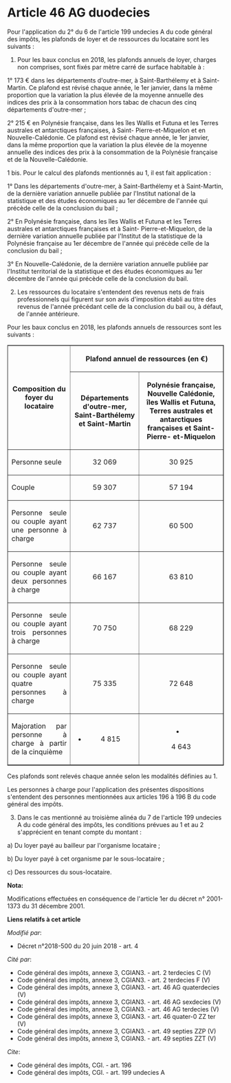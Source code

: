 # Article 46 AG duodecies

Pour l'application du 2° du 6 de l'article 199 undecies A du code général des impôts, les plafonds de loyer et de ressources
du locataire sont les suivants :

1. Pour les baux conclus en 2018, les plafonds annuels de loyer, charges non comprises, sont fixés par mètre carré de surface
habitable à :

1° 173 € dans les départements d'outre-mer, à Saint-Barthélemy et à Saint-Martin. Ce plafond est révisé chaque année, le 1er
janvier, dans la même proportion que la variation la plus élevée de la moyenne annuelle des indices des prix à la
consommation hors tabac de chacun des cinq départements d'outre-mer ;

2° 215 € en Polynésie française, dans les îles Wallis et Futuna et les Terres australes et antarctiques françaises, à Saint-
Pierre-et-Miquelon et en Nouvelle-Calédonie. Ce plafond est révisé chaque année, le 1er janvier, dans la même proportion que
la variation la plus élevée de la moyenne annuelle des indices des prix à la consommation de la Polynésie française et de la
Nouvelle-Calédonie.

1 bis. Pour le calcul des plafonds mentionnés au 1, il est fait application :

1° Dans les départements d'outre-mer, à Saint-Barthélemy et à Saint-Martin, de la dernière variation annuelle publiée par
l'Institut national de la statistique et des études économiques au 1er décembre de l'année qui précède celle de la conclusion
du bail ;

2° En Polynésie française, dans les îles Wallis et Futuna et les Terres australes et antarctiques françaises et à Saint-
Pierre-et-Miquelon, de la dernière variation annuelle publiée par l'Institut de la statistique de la Polynésie française au
1er décembre de l'année qui précède celle de la conclusion du bail ;

3° En Nouvelle-Calédonie, de la dernière variation annuelle publiée par l'Institut territorial de la statistique et des
études économiques au 1er décembre de l'année qui précède celle de la conclusion du bail.

2. Les ressources du locataire s'entendent des revenus nets de frais professionnels qui figurent sur son avis d'imposition
établi au titre des revenus de l'année précédant celle de la conclusion du bail ou, à défaut, de l'année antérieure.

Pour les baux conclus en 2018, les plafonds annuels de ressources sont les suivants :

<table border="1">
  <tbody>
    <tr>
      <th rowspan="2">Composition du foyer du locataire</th>
      <th colspan="2">

Plafond annuel de ressources (en €)</th>
    </tr>
    <tr>
      <th>

Départements d'outre-mer, Saint-Barthélemy et Saint-Martin</th>
      <th>

Polynésie française, Nouvelle Calédonie, îles Wallis et Futuna, Terres australes et antarctiques françaises et Saint-Pierre-
et-Miquelon</th>
    </tr>
    <tr>
      <td align="justify">

Personne seule</td>
      <td align="center">

32 069</td>
      <td align="center">

30 925</td>
    </tr>
    <tr>
      <td align="justify">

Couple</td>
      <td align="center">

59 307</td>
      <td align="center">

57 194</td>
    </tr>
    <tr>
      <td align="justify">

Personne seule ou couple ayant une personne à charge</td>
      <td align="center">

62 737</td>
      <td align="center">

60 500</td>
    </tr>
    <tr>
      <td align="justify">

Personne seule ou couple ayant deux personnes à charge</td>
      <td align="center">

66 167</td>
      <td align="center">

63 810</td>
    </tr>
    <tr>
      <td align="justify">

Personne seule ou couple ayant trois personnes à charge</td>
      <td align="center">

70 750</td>
      <td align="center">

68 229</td>
    </tr>
    <tr>
      <td align="justify">

Personne seule ou couple ayant quatre personnes à charge</td>
      <td align="center">

75 335</td>
      <td align="center">

72 648</td>
    </tr>
    <tr>
      <td align="justify">

Majoration par personne à charge à partir de la cinquième</td>
      <td align="center">

+ 4 815</td>
      <td align="center">

+ 4 643</td>
    </tr>
  </tbody>
</table>

Ces plafonds sont relevés chaque année selon les modalités définies au 1.

Les personnes à charge pour l'application des présentes dispositions s'entendent des personnes mentionnées aux articles 196 à
196 B du code général des impôts.

3. Dans le cas mentionné au troisième alinéa du 7 de l'article 199 undecies A du code général des impôts, les conditions
prévues au 1 et au 2 s'apprécient en tenant compte du montant :

a) Du loyer payé au bailleur par l'organisme locataire ;

b) Du loyer payé à cet organisme par le sous-locataire ;

c) Des ressources du sous-locataire.

**Nota:**

Modifications effectuées en conséquence de l'article 1er du décret n° 2001-1373 du 31 décembre 2001.

**Liens relatifs à cet article**

_Modifié par_:

  - Décret n°2018-500 du 20 juin 2018 - art. 4

_Cité par_:

  - Code général des impôts, annexe 3, CGIAN3. - art. 2 terdecies C (V)
  - Code général des impôts, annexe 3, CGIAN3. - art. 2 terdecies F (V)
  - Code général des impôts, annexe 3, CGIAN3. - art. 46 AG quaterdecies (V)
  - Code général des impôts, annexe 3, CGIAN3. - art. 46 AG sexdecies (V)
  - Code général des impôts, annexe 3, CGIAN3. - art. 46 AG terdecies (V)
  - Code général des impôts, annexe 3, CGIAN3. - art. 46 quater-0 ZZ ter (V)
  - Code général des impôts, annexe 3, CGIAN3. - art. 49 septies ZZP (V)
  - Code général des impôts, annexe 3, CGIAN3. - art. 49 septies ZZT (V)

_Cite_:

  - Code général des impôts, CGI. - art. 196
  - Code général des impôts, CGI. - art. 199 undecies A
